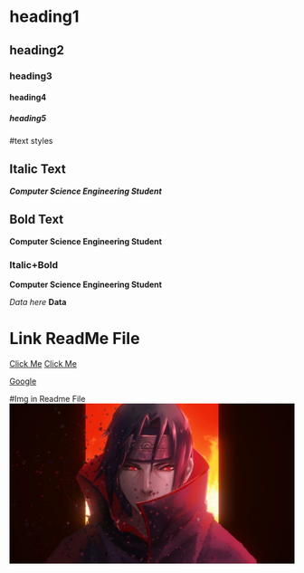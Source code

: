 # heading1
## heading2
### heading3
#### heading4
##### heading5

#text styles
## Italic Text
***Computer Science Engineering Student***

## Bold Text
**Computer Science Engineering Student**


### Italic+Bold
**Computer Science Engineering Student**


*Data here*
**Data**
# Link ReadMe File
<a href="">Click Me</a>
[Click Me]("www.google.com/")

[Google]("www.google.com")

#Img in Readme File
![3541347](3541347.jpg)
